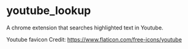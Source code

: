 # youtube_lookup
A chrome extension that searches highlighted text in Youtube.

Youtube favicon Credit: https://www.flaticon.com/free-icons/youtube
